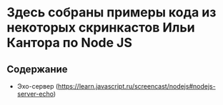 # Здесь собраны примеры кода из некоторых скринкастов Ильи Кантора по Node JS

## Содержание

- Эхо-сервер (https://learn.javascript.ru/screencast/nodejs#nodejs-server-echo)